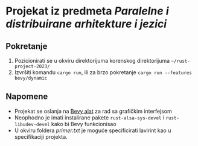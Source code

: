 <h1>Projekat iz predmeta <em>Paralelne i distribuirane arhitekture i jezici</em></h1>

<h2>Pokretanje</h2>
<ol>
  <li>Pozicionirati se u okviru direktorijuma korenskog direktorijuma <code>~/rust-project-2023/</code></li>
  <li>Izvršiti komandu <code>cargo run</code>, ili za brzo pokretanje <code>cargo run --features bevy/dynamic</code></li>
</ol>

<h2>Napomene</h2>
<ul>
  <li>Projekat se oslanja na <a href="https://bevyengine.org/">Bevy alat</a> za rad sa grafičkim interfejsom</li>
  <li>Neophodno je imati instalirane pakete <code>rust-alsa-sys-devel</code> i <code>rust-libudev-devel</code> kako bi Bevy funkcionisao</li>
  <li>U okviru foldera <em>primer.txt</em> je moguće specificirati lavirint kao u specifikaciji projekta.</li>
</ul>
